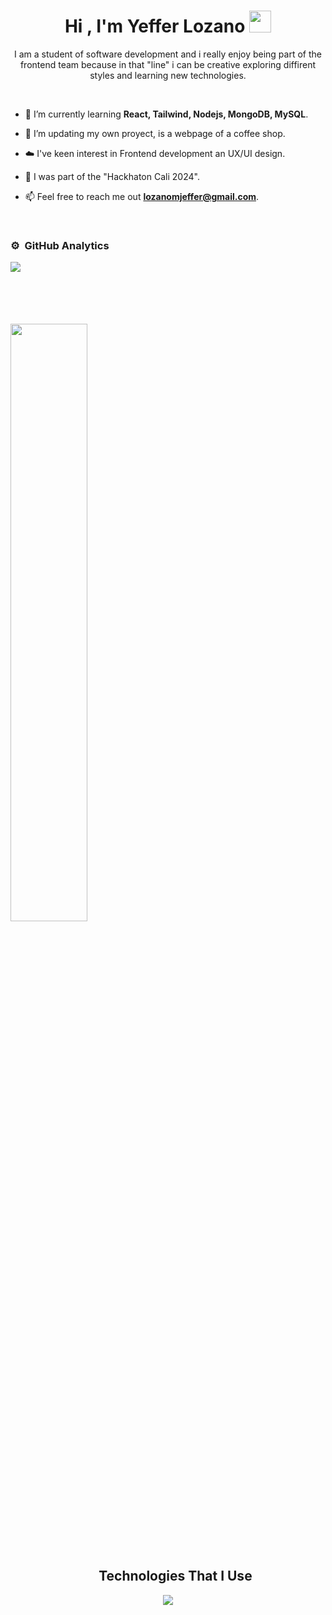 <h1 align="center">Hi , I'm Yeffer Lozano <img src="https://media.giphy.com/media/hvRJCLFzcasrR4ia7z/giphy.gif" width="35"></h1>

<p align="center">I am a student of software development and i really enjoy being part of the frontend team because in that "line" i can be creative exploring diffirent styles and learning new technologies. </p>

<br>

- 🔭 I’m currently learning **React, Tailwind, Nodejs, MongoDB, MySQL**.

- 🌱 I’m updating my own proyect, is a webpage of a coffee shop.

- ☁️ I've keen interest in Frontend development an UX/UI design.

- 🌱 I was part of the "Hackhaton Cali 2024".

- 📫 Feel free to reach me out **lozanomjeffer@gmail.com**.


<br>

### ⚙️ &nbsp;GitHub Analytics

<p><img align="left" src="https://github-readme-stats.vercel.app/api/top-langs?username=ylm24&show_icons=true&theme=gruvbox&hide_border=true" /></p>

<br><br><br><br>
<br/>
<p align="left">
  <a href="https://abhigyantrips.dev/">
  <img width="49.5%" src="https://github-readme-stats.vercel.app/api?username=ylm24&show_icons=true&theme=gruvbox&hide_border=true" />
  </a>
</p>
<br>


<!--technologies-->
<div id="user-content-toc">
  <ul align="center">
    <h2 align="center">Technologies That I Use</h2>
  </ul>
</div>
<!--tech stack icons-->
<p align="center">
  <a href="https://skillicons.dev">
    <img src="https://skillicons.dev/icons?i=github,git,discord,vscode,postgres,mysql,html,css,js,py,react,tailwind&perline=14" />
  </a>
</p>

